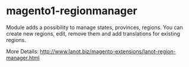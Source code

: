# magento1-regionmanager

Module adds a possibility to manage states, provinces, regions.
You can create new regions, edit, remove them and add translations for existing regions.

More Details: http://www.lanot.biz/magento-extensions/lanot-region-manager.html
